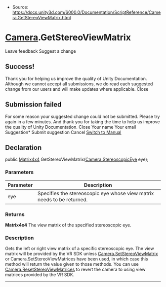 * Source: https://docs.unity3d.com/6000.0/Documentation/ScriptReference/Camera.GetStereoViewMatrix.html

#  [Camera](https://docs.unity3d.com/6000.0/Documentation/ScriptReference/Camera.html).GetStereoViewMatrix
Leave feedback
Suggest a change
## Success!
Thank you for helping us improve the quality of Unity Documentation. Although we cannot accept all submissions, we do read each suggested change from our users and will make updates where applicable.
Close
## Submission failed
For some reason your suggested change could not be submitted. Please <a>try again</a> in a few minutes. And thank you for taking the time to help us improve the quality of Unity Documentation.
Close
Your name Your email Suggestion* Submit suggestion
Cancel
[Switch to Manual](https://docs.unity3d.com/6000.0/Documentation/Manual/class-Camera.html "Go to Camera Component in the Manual")
## Declaration
public [Matrix4x4](https://docs.unity3d.com/6000.0/Documentation/ScriptReference/Matrix4x4.html) GetStereoViewMatrix([Camera.StereoscopicEye](https://docs.unity3d.com/6000.0/Documentation/ScriptReference/Camera.StereoscopicEye.html) eye); 
### Parameters
Parameter | Description  
---|---  
eye | Specifies the stereoscopic eye whose view matrix needs to be returned.  
### Returns
**Matrix4x4** The view matrix of the specified stereoscopic eye. 
### Description
Gets the left or right view matrix of a specific stereoscopic eye.
The view matrix will be provided by the VR SDK unless [Camera.SetStereoViewMatrix](https://docs.unity3d.com/6000.0/Documentation/ScriptReference/Camera.SetStereoViewMatrix.html) or Camera.SetStereoViewMatrices have been used, in which case this method will return the value given to those methods. You can use [Camera.ResetStereoViewMatrices](https://docs.unity3d.com/6000.0/Documentation/ScriptReference/Camera.ResetStereoViewMatrices.html) to revert the camera to using view matrices provided by the VR SDK.
* * *
